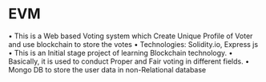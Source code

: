 # EVM
•	This is a Web based Voting system which Create Unique Profile of Voter and use blockchain to store the votes
•	Technologies: Solidity.io, Express js
•	This is an Initial stage project of learning Blockchain technology.
•	Basically, it is used to conduct Proper and Fair voting in different fields.
•	Mongo DB to store the user data in non-Relational database
